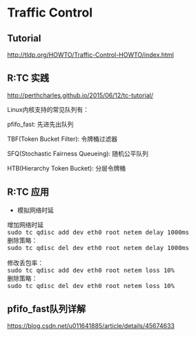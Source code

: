 

Traffic Control
=======================================================

Tutorial
-------------------------------------------------------
http://tldp.org/HOWTO/Traffic-Control-HOWTO/index.html


R:TC 实践
-------------------------------------------------------
http://perthcharles.github.io/2015/06/12/tc-tutorial/



Linux内核支持的常见队列有：

pfifo_fast: 先进先出队列


TBF(Token Bucket Filter): 令牌桶过滤器

SFQ(Stochastic Fairness Queueing): 随机公平队列

HTB(Hierarchy Token Bucket): 分层令牌桶








R:TC 应用
-------------------------------------------------------

+ 模拟网络时延
<pre>
增加网络时延
sudo tc qdisc add dev eth0 root netem delay 1000ms
删除策略：
sudo tc qdisc del dev eth0 root netem delay 1000ms

修改丢包率：
sudo tc qdisc add dev eth0 root netem loss 10%
删除策略：
sudo tc qdisc del dev eth0 root netem loss 10%
</pre>



pfifo_fast队列详解
-------------------------------------------------------
https://blog.csdn.net/u011641885/article/details/45674633
